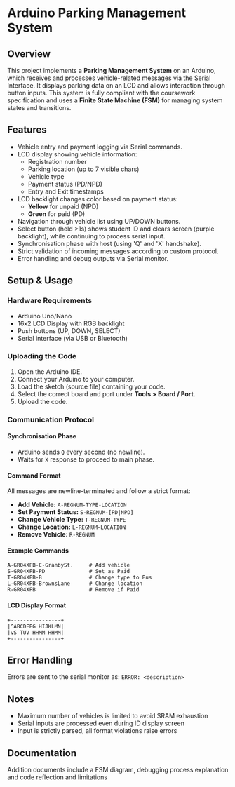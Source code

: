 # Arduino Parking Management System

## Overview

This project implements a **Parking Management System** on an Arduino, which receives and processes vehicle-related messages via the Serial Interface. It displays parking data on an LCD and allows interaction through button inputs. This system is fully compliant with the coursework specification and uses a **Finite State Machine (FSM)** for managing system states and transitions.

## Features

- Vehicle entry and payment logging via Serial commands.
- LCD display showing vehicle information:
  - Registration number
  - Parking location (up to 7 visible chars)
  - Vehicle type
  - Payment status (PD/NPD)
  - Entry and Exit timestamps
- LCD backlight changes color based on payment status:
  - **Yellow** for unpaid (NPD)
  - **Green** for paid (PD)
- Navigation through vehicle list using UP/DOWN buttons.
- Select button (held >1s) shows student ID and clears screen (purple backlight), while continuing to process serial input.
- Synchronisation phase with host (using 'Q' and 'X' handshake).
- Strict validation of incoming messages according to custom protocol.
- Error handling and debug outputs via Serial monitor.

## Setup & Usage

### Hardware Requirements

- Arduino Uno/Nano
- 16x2 LCD Display with RGB backlight
- Push buttons (UP, DOWN, SELECT)
- Serial interface (via USB or Bluetooth)

### Uploading the Code

1. Open the Arduino IDE.
2. Connect your Arduino to your computer.
3. Load the sketch (source file) containing your code.
4. Select the correct board and port under **Tools > Board / Port**.
5. Upload the code.

### Communication Protocol

#### Synchronisation Phase

- Arduino sends `Q` every second (no newline).
- Waits for `X` response to proceed to main phase.

#### Command Format

All messages are newline-terminated and follow a strict format:

- **Add Vehicle:** `A-REGNUM-TYPE-LOCATION`
- **Set Payment Status:** `S-REGNUM-[PD|NPD]`
- **Change Vehicle Type:** `T-REGNUM-TYPE`
- **Change Location:** `L-REGNUM-LOCATION`
- **Remove Vehicle:** `R-REGNUM`

#### Example Commands

```text
A-GR04XFB-C-GranbySt.     # Add vehicle
S-GR04XFB-PD              # Set as Paid
T-GR04XFB-B               # Change type to Bus
L-GR04XFB-BrownsLane      # Change location
R-GR04XFB                 # Remove if Paid
```

#### LCD Display Format
```
+----------------+
|^ABCDEFG HIJKLMN|
|vS TUV HHMM HHMM|
+----------------+
```

## Error Handling
Errors are sent to the serial monitor as: `ERROR: <description>`

## Notes
- Maximum number of vehicles is limited to avoid SRAM exhaustion
- Serial inputs are processed even during ID display screen
- Input is strictly parsed, all format violations raise errors

## Documentation
Addition documents include a FSM diagram, debugging process explanation and code reflection and limitations
